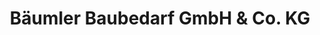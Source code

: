 ---
title: "Bäumler Baubedarf GmbH & Co. KG"
url: /straubing/baeumler-baubedarf-gmbh-und-co-kg/
shop: Baumarkt
---
